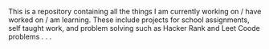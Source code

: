 This is a repository containing all the things I am currently working on / have worked on / am learning. 
These include projects for school assignments, self taught work, and problem solving such as Hacker Rank
and Leet Coode problems . . .
